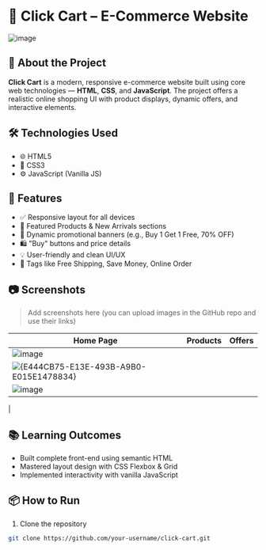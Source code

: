 # 🛒 Click Cart – E-Commerce Website

![image](https://github.com/user-attachments/assets/ac15dc3c-3bea-42e7-a709-2e0f5585f5cc)


## 🚀 About the Project

**Click Cart** is a modern, responsive e-commerce website built using core web technologies — **HTML**, **CSS**, and **JavaScript**. The project offers a realistic online shopping UI with product displays, dynamic offers, and interactive elements.

## 🛠️ Technologies Used

- 🌐 HTML5  
- 🎨 CSS3  
- ⚙️ JavaScript (Vanilla JS)

## 📸 Features

- ✅ Responsive layout for all devices  
- 🧥 Featured Products & New Arrivals sections  
- 🎯 Dynamic promotional banners (e.g., Buy 1 Get 1 Free, 70% OFF)  
- 🛍️ "Buy" buttons and price details  
- 💡 User-friendly and clean UI/UX  
- 🔖 Tags like Free Shipping, Save Money, Online Order

## 📷 Screenshots

> Add screenshots here (you can upload images in the GitHub repo and use their links)

| Home Page | Products | Offers |
|----------|----------|--------|
| ![image](https://github.com/user-attachments/assets/c97c9d4f-b389-46b5-ad71-8e4a118ecdb2)
 | ![{E444CB75-E13E-493B-A9B0-E015E1478834}](https://github.com/user-attachments/assets/f6bafb56-ae74-4185-9757-7255e2a5e986)
 | ![image](https://github.com/user-attachments/assets/f0f0882d-3ad0-4c33-b180-c74d44c00d6a)
|

## 📚 Learning Outcomes

- Built complete front-end using semantic HTML
- Mastered layout design with CSS Flexbox & Grid
- Implemented interactivity with vanilla JavaScript

## 📦 How to Run

1. Clone the repository  
```bash
git clone https://github.com/your-username/click-cart.git
